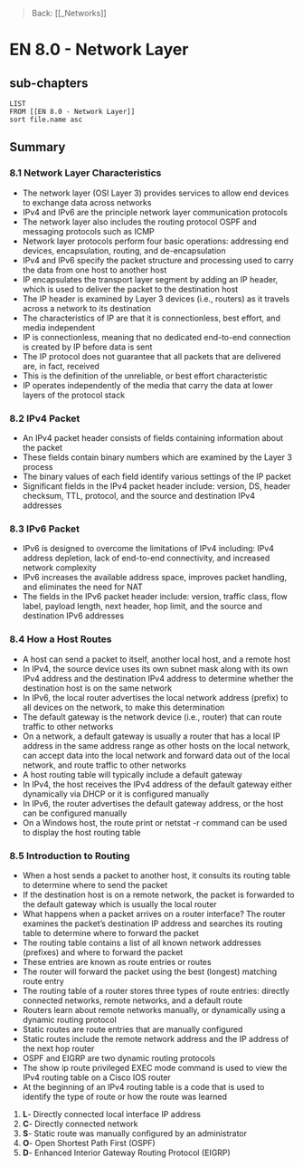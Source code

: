 >Back: [[_Networks]]

# EN 8.0 - Network Layer

## sub-chapters
```dataview
LIST
FROM [[EN 8.0 - Network Layer]]
sort file.name asc
```

## Summary

### 8.1 Network Layer Characteristics
- The network layer (OSI Layer 3) provides services to allow end devices to exchange data across networks
- IPv4 and IPv6 are the principle network layer communication protocols
- The network layer also includes the routing protocol OSPF and messaging protocols such as ICMP
- Network layer protocols perform four basic operations: addressing end devices, encapsulation, routing, and de-encapsulation
- IPv4 and IPv6 specify the packet structure and processing used to carry the data from one host to another host
- IP encapsulates the transport layer segment by adding an IP header, which is used to deliver the packet to the destination host
- The IP header is examined by Layer 3 devices (i.e., routers) as it travels across a network to its destination
- The characteristics of IP are that it is connectionless, best effort, and media independent
- IP is connectionless, meaning that no dedicated end-to-end connection is created by IP before data is sent
- The IP protocol does not guarantee that all packets that are delivered are, in fact, received
- This is the definition of the unreliable, or best effort characteristic
- IP operates independently of the media that carry the data at lower layers of the protocol stack

### 8.2 IPv4 Packet
- An IPv4 packet header consists of fields containing information about the packet
- These fields contain binary numbers which are examined by the Layer 3 process
- The binary values of each field identify various settings of the IP packet
- Significant fields in the IPv4 packet header include: version, DS, header checksum, TTL, protocol, and the source and destination IPv4 addresses

### 8.3 IPv6 Packet
- IPv6 is designed to overcome the limitations of IPv4 including: IPv4 address depletion, lack of end-to-end connectivity, and increased network complexity
- IPv6 increases the available address space, improves packet handling, and eliminates the need for NAT
- The fields in the IPv6 packet header include: version, traffic class, flow label, payload length, next header, hop limit, and the source and destination IPv6 addresses

### 8.4 How a Host Routes
- A host can send a packet to itself, another local host, and a remote host
- In IPv4, the source device uses its own subnet mask along with its own IPv4 address and the destination IPv4 address to determine whether the destination host is on the same network
- In IPv6, the local router advertises the local network address (prefix) to all devices on the network, to make this determination
- The default gateway is the network device (i.e., router) that can route traffic to other networks
- On a network, a default gateway is usually a router that has a local IP address in the same address range as other hosts on the local network, can accept data into the local network and forward data out of the local network, and route traffic to other networks
- A host routing table will typically include a default gateway
- In IPv4, the host receives the IPv4 address of the default gateway either dynamically via DHCP or it is configured manually
- In IPv6, the router advertises the default gateway address, or the host can be configured manually
- On a Windows host, the route print or netstat -r command can be used to display the host routing table

### 8.5 Introduction to Routing
- When a host sends a packet to another host, it consults its routing table to determine where to send the packet
- If the destination host is on a remote network, the packet is forwarded to the default gateway which is usually the local router
- What happens when a packet arrives on a router interface? The router examines the packet’s destination IP address and searches its routing table to determine where to forward the packet
- The routing table contains a list of all known network addresses (prefixes) and where to forward the packet
- These entries are known as route entries or routes
- The router will forward the packet using the best (longest) matching route entry
- The routing table of a router stores three types of route entries: directly connected networks, remote networks, and a default route
- Routers learn about remote networks manually, or dynamically using a dynamic routing protocol
- Static routes are route entries that are manually configured
- Static routes include the remote network address and the IP address of the next hop router
- OSPF and EIGRP are two dynamic routing protocols
- The show ip route privileged EXEC mode command is used to view the IPv4 routing table on a Cisco IOS router
- At the beginning of an IPv4 routing table is a code that is used to identify the type of route or how the route was learned

1. **L**- Directly connected local interface IP address
2. **C**- Directly connected network
3. **S**- Static route was manually configured by an administrator
4. **O**- Open Shortest Path First (OSPF)
5. **D**- Enhanced Interior Gateway Routing Protocol (EIGRP)